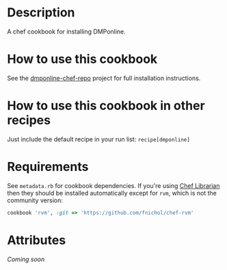 Description
===========

A chef cookbook for installing DMPonline.

How to use this cookbook
========================

See the [dmponline-chef-repo](https://github.com/CottageLabs/dmponline-chef-repo) project for full installation instructions.



How to use this cookbook in other recipes
=========================================

Just include the default recipe in your run list: `recipe[dmponline]`

Requirements
============

See `metadata.rb` for cookbook dependencies. If you're using
[Chef Librarian][librarian] then they should be installed automatically except
for `rvm`, which is not the community version:

```ruby
cookbook 'rvm', :git => 'https://github.com/fnichol/chef-rvm'
```

Attributes
==========

*Coming soon*

[librarian]: https://github.com/applicationsonline/librarian
